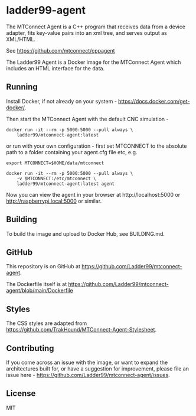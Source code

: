 # ladder99-agent

<!-- note: if this readme changes much, copy/paste it into the dockerhub readme. autobuild doesn't handle multiarch yet, so must do this manually for now. -->

The MTConnect Agent is a C++ program that receives data from a device adapter, fits key-value pairs into an xml tree, and serves output as XML/HTML.

See https://github.com/mtconnect/cppagent

The Ladder99 Agent is a Docker image for the MTConnect Agent which includes an HTML interface for the data.

## Running

Install Docker, if not already on your system - https://docs.docker.com/get-docker/.

Then start the MTConnect Agent with the default CNC simulation -

    docker run -it --rm -p 5000:5000 --pull always \
        ladder99/mtconnect-agent:latest

or run with your own configuration - first set MTCONNECT to the absolute path to a folder containing your agent.cfg file etc, e.g.

    export MTCONNECT=$HOME/data/mtconnect

    docker run -it --rm -p 5000:5000 --pull always \
        -v $MTCONNECT:/etc/mtconnect \
        ladder99/mtconnect-agent:latest agent

Now you can view the agent in your browser at http://localhost:5000 or http://raspberrypi.local:5000 or similar.

## Building

To build the image and upload to Docker Hub, see BUILDING.md.

## GitHub

This repository is on GitHub at https://github.com/Ladder99/mtconnect-agent.

The Dockerfile itself is at https://github.com/Ladder99/mtconnect-agent/blob/main/Dockerfile

## Styles

The CSS styles are adapted from https://github.com/TrakHound/MTConnect-Agent-Stylesheet.

## Contributing

If you come across an issue with the image, or want to expand the architectures built for, or have a suggestion for improvement, please file an issue here - https://github.com/Ladder99/mtconnect-agent/issues.

## License

MIT
